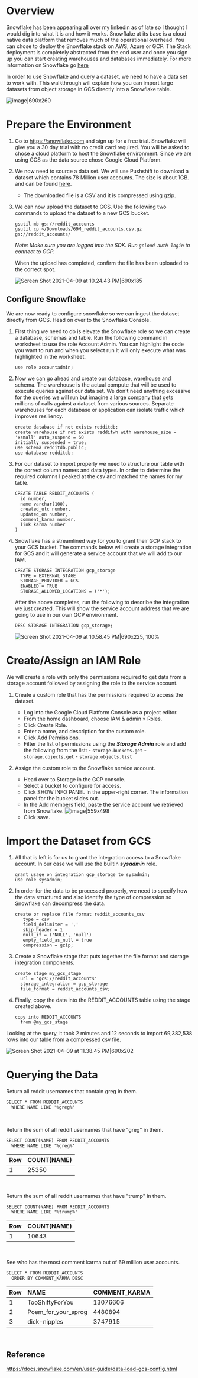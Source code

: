 # Overview

Snowflake has been appearing all over my linkedin as of late so I thought I would dig into what it is and how it works. Snowflake at its base is a cloud native data platform that removes much of the operational overhead. You can chose to deploy the Snowflake stack on AWS, Azure or GCP. The Stack deployment is completely abstracted from the end user and once you sign up you can start creating warehouses and databases immediately. For more information on Snowflake go [here](https://docs.snowflake.com/en/user-guide-intro.html)


In order to use Snowflake and query a dataset, we need to have a data set to work with. This walkthrough will explain how you can import large datasets from object storage in GCS directly into a Snowflake table.

![image|690x260](upload://kRraJ2BjP8p0MHRh60TSVXyBPKU.png) 

# Prepare the Environment

1. Go to https://snowflake.com and sign up for a free trial. Snowflake will give you a 30 day trial with no credit card required. You will be asked to chose a cloud platform to host the Snowflake environment. Since we are using GCS as the data source chose Google Cloud Platform.

2. We now need to source a data set. We will use Pushshift to download a dataset which contains 78 Million user accounts. The size is about 1GB. and can be found [here](https://files.pushshift.io/reddit/69M_reddit_accounts.csv.gz).

    - The downloaded file is a CSV and it is compressed using gzip.

3. We can now upload the dataset to GCS. Use the following two commands to upload the dataset to a new GCS bucket. 

       gsutil mb gs://reddit_accounts
       gsutil cp ~/Downloads/69M_reddit_accounts.csv.gz gs://reddit_accounts/

      *Note: Make sure you are logged into the SDK. Run ```gcloud auth login``` to connect to GCP.*

      When the upload has completed, confirm the file has been uploaded to the correct spot.

      ![Screen Shot 2021-04-09 at 10.24.43 PM|690x185](upload://3j0LiH0PglbtpEMJF7Nv2zHSkGA.png)

## Configure Snowflake

We are now ready to configure snowflake so we can ingest the dataset directly from GCS. Head on over to the Snowflake Console.

1. First thing we need to do is elevate the Snowflake role so we can create a database, schemas and table. Run the following command in worksheet to use the role Account Admin. You can highlight the code you want to run and when you select run it will only execute what was highlighted in the worksheet.
   ```
   use role accountadmin;
   ```

2. Now we can go ahead and create our database, warehouse and schema. The warehouse is the actual compute that will be used to execute queries against our data set. We don't need anything excessive for the queries we will run but imagine a large company that gets millions of calls against a dataset from various sources. Separate warehouses for each database or application can isolate traffic which improves resiliency.
   ```
   create database if not exists redditdb;
   create warehouse if not exists redditwh with warehouse_size = 'xsmall' auto_suspend = 60 
   initially_suspended = true;
   use schema redditdb.public;
   use database redditdb;
   ```

3. For our dataset to import properly we need to structure our table with the correct column names and data types. In order to determine the required columns I peaked at the csv and matched the names for my table.
    ```
    CREATE TABLE REDDIT_ACCOUNTS (
      id number,
      name varchar(100),
      created_utc number,
      updated_on number,
      comment_karma number,
      link_karma number
   )
   ```

4. Snowflake has a streamlined way for you to grant their GCP stack to your GCS bucket. The commands below will create a storage integration for GCS and it will generate a service account that we will add to our IAM.
    ```
   CREATE STORAGE INTEGRATION gcp_storage
      TYPE = EXTERNAL_STAGE
      STORAGE_PROVIDER = GCS
      ENABLED = TRUE
      STORAGE_ALLOWED_LOCATIONS = ('*');
   ```
    After the above completes, run the following to describe the integration we just created. This will 
    show the service account address that we are going to use in our own GCP environment.
    ```
   DESC STORAGE INTEGRATION gcp_storage;
   ```
   ![Screen Shot 2021-04-09 at 10.58.45 PM|690x225, 100%](upload://4qnLiLmJwYTGDQg9IpDUvq3lTxX.png) 

# Create/Assign an IAM Role

We will create a role with only the permissions required to get data from a storage account followed by assigning the role to the service account. 

1. Create a custom role that has the permissions required to access the dataset.

   - Log into the Google Cloud Platform Console as a project editor.
   - From the home dashboard, choose IAM & admin » Roles.
   - Click Create Role.
   - Enter a name, and description for the custom role.
   - Click Add Permissions.
   - Filter the list of permissions using the ***Storage Admin*** role and add the following from the list:
         - `storage.buckets.get`
         - `storage.objects.get`
         - `storage.objects.list`

2. Assign the custom role to the Snowflake service account.

   - Head over to Storage in the GCP console.
   - Select a bucket to configure for access.
   - Click SHOW INFO PANEL in the upper-right corner. The information panel for the bucket slides out.
   - In the Add members field, paste the service account we retrieved from Snowflake.
     ![image|559x498](upload://uMhlvfmb53nu48H9dcdAGbMvzXI.png) 
   - Click save.

# Import the Dataset from GCS

1. All that is left is for us to grant the integration access to a Snowflake account. In our case we will use the builtin ***sysadmin*** role.
   ```
   grant usage on integration gcp_storage to sysadmin;
   use role sysadmin;
   ```

2. In order for the data to be processed properly, we need to specify how the data structured and also identify the type of compression so Snowflake can decompress the data.
   ```
   create or replace file format reddit_accounts_csv
      type = csv
      field_delimiter = ','
      skip_header = 1
      null_if = ('NULL', 'null')
      empty_field_as_null = true
      compression = gzip;
   ```

3. Create a Snowflake stage that puts together the file format and storage integration components.
   ```
   create stage my_gcs_stage
     url = 'gcs://reddit_accounts'
     storage_integration = gcp_storage
     file_format = reddit_accounts_csv;   
   ```

4. Finally, copy the data into the REDDIT_ACCOUNTS table using the stage created above.
   ```
   copy into REDDIT_ACCOUNTS
     from @my_gcs_stage
   ```
Looking at the query, it took 2 minutes and 12 seconds to import 69,382,538 rows into our table from a compressed csv file.

![Screen Shot 2021-04-09 at 11.38.45 PM|690x202](upload://tC1IluQRKhtwtNFq3eARa43suEG.png)

# Querying the Data
Return all reddit usernames that contain greg in them.
```
SELECT * FROM REDDIT_ACCOUNTS
  WHERE NAME LIKE '%greg%'
```
<br/>

Return the sum of all reddit usernames that have "greg" in them.
```
SELECT COUNT(NAME) FROM REDDIT_ACCOUNTS
  WHERE NAME LIKE '%greg%'
```
| Row     | COUNT(NAME)    |
| :------------- | :---------- |
|  1 | 25350   |
<br/>

Return the sum of all reddit usernames that have "trump" in them.
```
SELECT COUNT(NAME) FROM REDDIT_ACCOUNTS
  WHERE NAME LIKE '%trump%'
```
| Row     | COUNT(NAME)    |
| :------------- | :---------- |
|  1 | 10643   |
<br/>

See who has the most comment karma out of 69 million user accounts. 
```
SELECT * FROM REDDIT_ACCOUNTS
  ORDER BY COMMENT_KARMA DESC
```

| Row     | NAME    | COMMENT_KARMA     |
| :------------- | :---------- | :-----------|
|  1 | TooShiftyForYou   | 13076606   |
| 2   | Poem_for_your_sprog | 4480894 |
| 3   | dick-nipples | 3747915 |
<br/>

## Reference
https://docs.snowflake.com/en/user-guide/data-load-gcs-config.html

